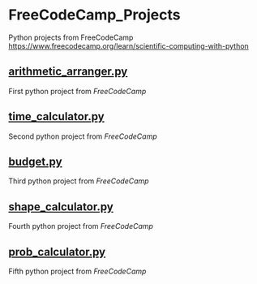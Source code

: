 # FreeCodeCamp_Projects
Python projects from FreeCodeCamp https://www.freecodecamp.org/learn/scientific-computing-with-python


## [arithmetic_arranger.py](https://www.freecodecamp.org/learn/scientific-computing-with-python/scientific-computing-with-python-projects/arithmetic-formatter)
First python project from _FreeCodeCamp_

## [time_calculator.py](https://www.freecodecamp.org/learn/scientific-computing-with-python/scientific-computing-with-python-projects/time-calculator)
Second python project from _FreeCodeCamp_

## [budget.py](https://www.freecodecamp.org/learn/scientific-computing-with-python/scientific-computing-with-python-projects/budget-app)
Third python project from _FreeCodeCamp_

## [shape_calculator.py](https://www.freecodecamp.org/learn/scientific-computing-with-python/scientific-computing-with-python-projects/polygon-area-calculator)
Fourth python project from _FreeCodeCamp_

## [prob_calculator.py](https://www.freecodecamp.org/learn/scientific-computing-with-python/scientific-computing-with-python-projects/probability-calculator)
Fifth python project from _FreeCodeCamp_